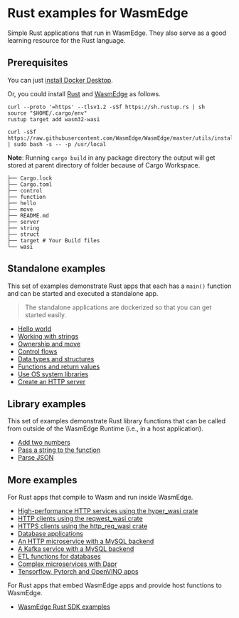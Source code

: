 # Rust examples for WasmEdge

Simple Rust applications that run in WasmEdge. They also serve as a good learning resource for the Rust language.

## Prerequisites

You can just [install Docker Desktop](https://www.docker.com/products/docker-desktop/).

Or, you could install [Rust](https://www.rust-lang.org/tools/install) and [WasmEdge](https://wasmedge.org/book/en/quick_start/install.html) as follows.

```
curl --proto '=https' --tlsv1.2 -sSf https://sh.rustup.rs | sh
source "$HOME/.cargo/env"
rustup target add wasm32-wasi

curl -sSf https://raw.githubusercontent.com/WasmEdge/WasmEdge/master/utils/install.sh | sudo bash -s -- -p /usr/local
```

**Note**: Running `cargo build` in any package directory the output will get stored at parent directory of folder because of Cargo Workspace.

```
├── Cargo.lock
├── Cargo.toml
├── control
├── function
├── hello
├── move
├── README.md
├── server
├── string
├── struct
├── target # Your Build files
└── wasi
```

## Standalone examples

This set of examples demonstrate Rust apps that each has a `main()` function and can be started and executed a standalone app.

> The standalone applications are dockerized so that you can get started easily.

* [Hello world](hello/)
* [Working with strings](string/)
* [Ownership and move](move/)
* [Control flows](control/)
* [Data types and structures](struct/)
* [Functions and return values](function/)
* [Use OS system libraries](wasi/)
* [Create an HTTP server](server/)

## Library examples

This set of examples demonstrate Rust library functions that can be called from outside of the WasmEdge Runtime (i.e., in a host application).

* [Add two numbers](add/)
* [Pass a string to the function](string/)
* [Parse JSON](json/)

## More examples

For Rust apps that compile to Wasm and run inside WasmEdge.

* [High-performance HTTP services using the hyper_wasi crate](https://github.com/WasmEdge/wasmedge_hyper_demo)
* [HTTP clients using the reqwest_wasi crate](https://github.com/WasmEdge/wasmedge_reqwest_demo)
* [HTTPS clients using the http_req_wasi crate](https://github.com/second-state/http_req#build-and-run)
* [Database applications](https://github.com/WasmEdge/wasmedge-db-examples)
* [An HTTP microservice with a MySQL backend](https://github.com/second-state/microservice-rust-mysql)
* [A Kafka service with a MySQL backend](https://github.com/docker/awesome-compose/tree/master/wasmedge-kafka-mysql)
* [ETL functions for databases](https://github.com/second-state/MEGA)
* [Complex microservices with Dapr](https://github.com/second-state/dapr-wasm)
* [Tensorflow, Pytorch and OpenVINO apps](https://github.com/second-state/WasmEdge-WASINN-examples)

For Rust apps that embed WasmEdge apps and provide host functions to WasmEdge.

* [WasmEdge Rust SDK examples](https://github.com/second-state/wasmedge-rustsdk-examples)


